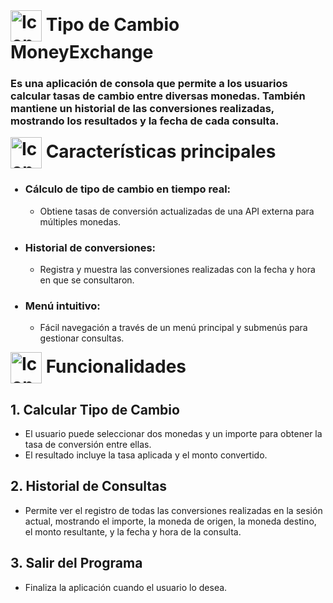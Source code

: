 <h1 style="display: inline;"><img src="https://github.com/user-attachments/assets/875eb7c8-bf89-4875-83cd-f98be0d6213f" alt="Icono Principal" style="height: 50px; vertical-align: middle;"/> Tipo de Cambio MoneyExchange</h1>
<h3>Es una aplicación de consola que permite a los usuarios calcular tasas de cambio entre diversas monedas. También mantiene un historial de las conversiones realizadas, mostrando los resultados y la fecha de cada consulta.</h3>



<h1 style="display: inline;"><img src="https://github.com/user-attachments/assets/910d9bad-3981-41d1-9874-71a6524e04be" alt="Icono Principal" style="height: 50px; vertical-align: middle;"/>
Características principales</h1>
<ul>
    <h3><li>Cálculo de tipo de cambio en tiempo real:</li></h3>
    <ul>
        <li>Obtiene tasas de conversión actualizadas de una API externa para múltiples monedas.</li>
    </ul>
    <h3><li>Historial de conversiones:</li></h3>
    <ul>
        <li>Registra y muestra las conversiones realizadas con la fecha y hora en que se consultaron.</li>
    </ul>
    <h3><li>Menú intuitivo:</li></h3>
    <ul>
        <li>Fácil navegación a través de un menú principal y submenús para gestionar consultas.</li>
    </ul>
</ul>



<h1 style="display: inline;"><img src="https://github.com/user-attachments/assets/6bbbdb73-f1a8-4429-80b6-1a2ef2f23146" alt="Icono Principal" style="height: 50px; vertical-align: middle;"/>
Funcionalidades</h1>

<h2>1. Calcular Tipo de Cambio</h2>
<ul>
    <li>El usuario puede seleccionar dos monedas y un importe para obtener la tasa de conversión entre ellas.</li>
    <li>El resultado incluye la tasa aplicada y el monto convertido.</li>
</ul>
<h2>2. Historial de Consultas</h2>
<ul>
    <li> Permite ver el registro de todas las conversiones realizadas en la sesión actual, mostrando el importe, la moneda de origen, la moneda destino, el monto resultante, y la fecha y hora de la     consulta.</li>
</ul>
<h2>3. Salir del Programa</h2>
<ul>
    <li>Finaliza la aplicación cuando el usuario lo desea.</li>
</ul>
